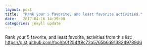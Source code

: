 ```yaml
---
layout: post
title:  "Rank your 5 favorite, and least favorite activities."
date:   2017-04-16 14:29:00
categories: jekyll update
---
```

Rank your 5 favorite, and least favorite, activities from this list:
https://gist.github.com/fool/b0f254ff8c72a5765b6a9138249789d6
